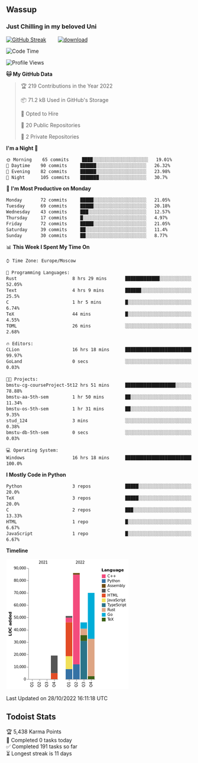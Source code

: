 ## Wassup 
### Just Chilling in my beloved Uni 

<!--
-->

[![GitHub Streak](http://github-readme-streak-stats.herokuapp.com?user=archeoss&theme=shades-of-purple&hide_border=true&date_format=j%20M%5B%20Y%5D)](https://git.io/streak-stats)&nbsp;&nbsp;&nbsp;&nbsp;&nbsp;&nbsp;&nbsp;&nbsp;[![download](https://user-images.githubusercontent.com/68448737/147796309-d8b65b1d-4dde-40d9-b03a-2b42aaa6cd43.jpeg)
](http://bmstu.ru/)

<!--START_SECTION:waka-->
![Code Time](http://img.shields.io/badge/Code%20Time-653%20hrs%2034%20mins-blue)

![Profile Views](http://img.shields.io/badge/Profile%20Views-1-blue)

**🐱 My GitHub Data** 

> 🏆 219 Contributions in the Year 2022
 > 
> 📦 71.2 kB Used in GitHub's Storage 
 > 
> 💼 Opted to Hire
 > 
> 📜 20 Public Repositories 
 > 
> 🔑 2 Private Repositories  
 > 
**I'm a Night 🦉** 

```text
🌞 Morning    65 commits     ████░░░░░░░░░░░░░░░░░░░░░   19.01% 
🌆 Daytime    90 commits     ██████░░░░░░░░░░░░░░░░░░░   26.32% 
🌃 Evening    82 commits     ██████░░░░░░░░░░░░░░░░░░░   23.98% 
🌙 Night      105 commits    ███████░░░░░░░░░░░░░░░░░░   30.7%

```
📅 **I'm Most Productive on Monday** 

```text
Monday       72 commits     █████░░░░░░░░░░░░░░░░░░░░   21.05% 
Tuesday      69 commits     █████░░░░░░░░░░░░░░░░░░░░   20.18% 
Wednesday    43 commits     ███░░░░░░░░░░░░░░░░░░░░░░   12.57% 
Thursday     17 commits     █░░░░░░░░░░░░░░░░░░░░░░░░   4.97% 
Friday       72 commits     █████░░░░░░░░░░░░░░░░░░░░   21.05% 
Saturday     39 commits     ██░░░░░░░░░░░░░░░░░░░░░░░   11.4% 
Sunday       30 commits     ██░░░░░░░░░░░░░░░░░░░░░░░   8.77%

```


📊 **This Week I Spent My Time On** 

```text
⌚︎ Time Zone: Europe/Moscow

💬 Programming Languages: 
Rust                     8 hrs 29 mins       █████████████░░░░░░░░░░░░   52.05% 
Text                     4 hrs 9 mins        ██████░░░░░░░░░░░░░░░░░░░   25.5% 
C                        1 hr 5 mins         █░░░░░░░░░░░░░░░░░░░░░░░░   6.74% 
TeX                      44 mins             █░░░░░░░░░░░░░░░░░░░░░░░░   4.55% 
TOML                     26 mins             ░░░░░░░░░░░░░░░░░░░░░░░░░   2.68%

🔥 Editors: 
CLion                    16 hrs 18 mins      █████████████████████████   99.97% 
GoLand                   0 secs              ░░░░░░░░░░░░░░░░░░░░░░░░░   0.03%

🐱‍💻 Projects: 
bmstu-cg-courseProject-5t12 hrs 51 mins      ███████████████████░░░░░░   78.88% 
bmstu-aa-5th-sem         1 hr 50 mins        ██░░░░░░░░░░░░░░░░░░░░░░░   11.34% 
bmstu-os-5th-sem         1 hr 31 mins        ██░░░░░░░░░░░░░░░░░░░░░░░   9.35% 
stud_124                 3 mins              ░░░░░░░░░░░░░░░░░░░░░░░░░   0.38% 
bmstu-db-5th-sem         0 secs              ░░░░░░░░░░░░░░░░░░░░░░░░░   0.03%

💻 Operating System: 
Windows                  16 hrs 18 mins      █████████████████████████   100.0%

```

**I Mostly Code in Python** 

```text
Python                   3 repos             █████░░░░░░░░░░░░░░░░░░░░   20.0% 
TeX                      3 repos             █████░░░░░░░░░░░░░░░░░░░░   20.0% 
C                        2 repos             ███░░░░░░░░░░░░░░░░░░░░░░   13.33% 
HTML                     1 repo              █░░░░░░░░░░░░░░░░░░░░░░░░   6.67% 
JavaScript               1 repo              █░░░░░░░░░░░░░░░░░░░░░░░░   6.67%

```


**Timeline**

![Chart not found](https://raw.githubusercontent.com/archeoss/archeoss/master/charts/bar_graph.png) 


 Last Updated on 28/10/2022 16:11:18 UTC
<!--END_SECTION:waka-->

## Todoist Stats

<!-- TODO-IST:START -->
🏆  5,438 Karma Points           
🌸  Completed 0 tasks today           
✅  Completed 191 tasks so far           
⏳  Longest streak is 11 days
<!-- TODO-IST:END -->
